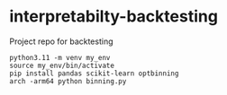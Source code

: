# interpretabilty-backtesting
Project repo for backtesting

```
python3.11 -m venv my_env
source my_env/bin/activate
pip install pandas scikit-learn optbinning
arch -arm64 python binning.py
```
